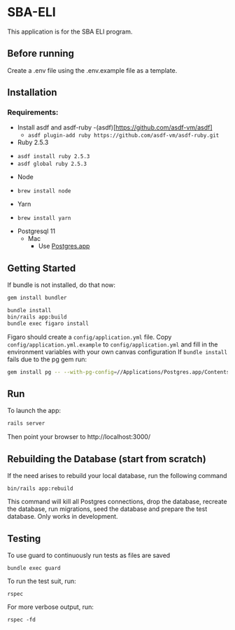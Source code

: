 # SBA-ELI

This application is for the SBA ELI program.

## Before running

Create a .env file using the .env.example file as a template.

## Installation
### Requirements:
* Install asdf and asdf-ruby
  -(asdf)[https://github.com/asdf-vm/asdf]
  - `asdf plugin-add ruby https://github.com/asdf-vm/asdf-ruby.git`
* Ruby 2.5.3
- `asdf install ruby 2.5.3`
- `asdf global ruby 2.5.3`
* Node
- `brew install node`
* Yarn
- `brew install yarn`
* Postgresql 11
  * Mac
    - Use [Postgres.app](http://postgresapp.com)

## Getting Started

If bundle is not installed, do that now:
```bash
gem install bundler
```


```bash
bundle install
bin/rails app:build
bundle exec figaro install
```

Figaro should create a `config/application.yml` file.
Copy `config/application.yml.example` to `config/application.yml` and fill in the environment variables with your own canvas configuration
If `bundle install` fails due to the pg gem run:
```bash
gem install pg -- --with-pg-config=//Applications/Postgres.app/Contents/Versions/11/bin/pg_config
```

## Run
To launch the app:
```bash
rails server
```
Then point your browser to http://localhost:3000/

## Rebuilding the Database (start from scratch)

If the need arises to rebuild your local database, run the following command

```shell
bin/rails app:rebuild
```

This command will kill all Postgres connections, drop the database, recreate the
database, run migrations, seed the database and prepare the test database. Only
works in development.

## Testing

To use guard to continuously run tests as files are saved

```shell
bundle exec guard
```

To run the test suit, run:
```
rspec
```

For more verbose output, run:
```
rspec -fd
```

